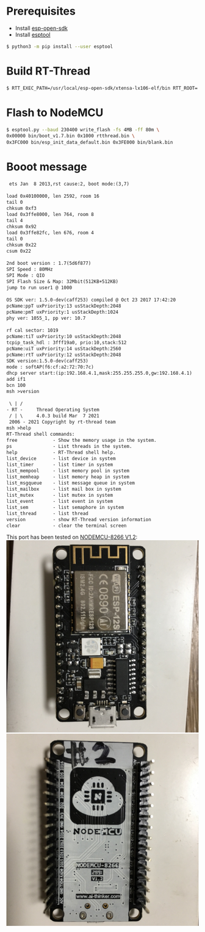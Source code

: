 

# Prerequisites

- Install [esp-open-sdk][sdk]
- Install [esptool][esptool]
```sh
$ python3 -m pip install --user esptool
```



# Build RT-Thread

```sh
$ RTT_EXEC_PATH=/usr/local/esp-open-sdk/xtensa-lx106-elf/bin RTT_ROOT=../rt-thread scons
```



# Flash to NodeMCU

```sh
$ esptool.py --baud 230400 write_flash -fs 4MB -ff 80m \
0x00000 bin/boot_v1.7.bin 0x1000 rtthread.bin \
0x3FC000 bin/esp_init_data_default.bin 0x3FE000 bin/blank.bin
```


# Booot message

```
 ets Jan  8 2013,rst cause:2, boot mode:(3,7)

load 0x40100000, len 2592, room 16
tail 0
chksum 0xf3
load 0x3ffe8000, len 764, room 8
tail 4
chksum 0x92
load 0x3ffe82fc, len 676, room 4
tail 0
chksum 0x22
csum 0x22

2nd boot version : 1.7(5d6f877)
SPI Speed : 80MHz
SPI Mode : QIO
SPI Flash Size & Map: 32Mbit(512KB+512KB)
jump to run user1 @ 1000

OS SDK ver: 1.5.0-dev(caff253) compiled @ Oct 23 2017 17:42:20
pcName:ppT uxPriority:13 usStackDepth:2048
pcName:pmT uxPriority:1 usStackDepth:1024
phy ver: 1055_1, pp ver: 10.7

rf cal sector: 1019
pcName:tiT uxPriority:10 usStackDepth:2048
tcpip_task_hdl : 3fff19a0, prio:10,stack:512
pcName:uiT uxPriority:14 usStackDepth:2560
pcName:rtT uxPriority:12 usStackDepth:2048
SDK version:1.5.0-dev(caff253)
mode : softAP(f6:cf:a2:72:70:7c)
dhcp server start:(ip:192.168.4.1,mask:255.255.255.0,gw:192.168.4.1)
add if1
bcn 100
msh >version

 \ | /
- RT -     Thread Operating System
 / | \     4.0.3 build Mar  7 2021
 2006 - 2021 Copyright by rt-thread team
msh >help
RT-Thread shell commands:
free             - Show the memory usage in the system.
ps               - List threads in the system.
help             - RT-Thread shell help.
list_device      - list device in system
list_timer       - list timer in system
list_mempool     - list memory pool in system
list_memheap     - list memory heap in system
list_msgqueue    - list message queue in system
list_mailbox     - list mail box in system
list_mutex       - list mutex in system
list_event       - list event in system
list_sem         - list semaphore in system
list_thread      - list thread
version          - show RT-Thread version information
clear            - clear the terminal screen
```


This port has been tested on [NODEMCU-8266 V1.2][nodemcu]:
![Front](assets/front.jpg)
![Back](assets/back.jpg)


[sdk]: https://github.com/pfalcon/esp-open-sdk
[esptool]: https://github.com/espressif/esptool
[nodemcu]: https://m.tb.cn/h.4lrVlUJ
